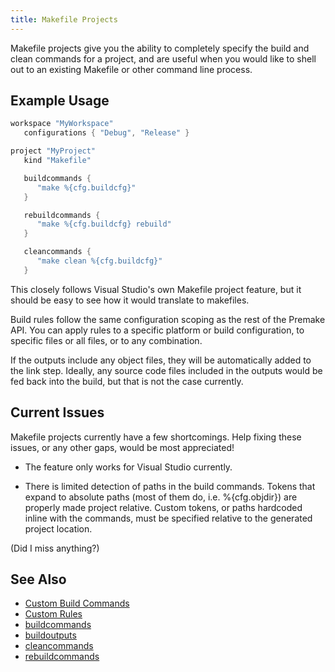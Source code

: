 ```yaml
---
title: Makefile Projects
---
```


Makefile projects give you the ability to completely specify the build and clean commands for a project, and are useful when you would like to shell out to an existing Makefile or other command line process.

## Example Usage

```lua
workspace "MyWorkspace"
   configurations { "Debug", "Release" }

project "MyProject"
   kind "Makefile"

   buildcommands {
      "make %{cfg.buildcfg}"
   }

   rebuildcommands {
      "make %{cfg.buildcfg} rebuild"
   }

   cleancommands {
      "make clean %{cfg.buildcfg}"
   }

```

This closely follows Visual Studio's own Makefile project feature, but it should be easy to see how it would translate to makefiles.

Build rules follow the same configuration scoping as the rest of the Premake API. You can apply rules to a specific platform or build configuration, to specific files or all files, or to any combination.

If the outputs include any object files, they will be automatically added to the link step. Ideally, any source code files included in the outputs would be fed back into the build, but that is not the case currently.


## Current Issues

Makefile projects currently have a few shortcomings. Help fixing these issues, or any other gaps, would be most appreciated!

* The feature only works for Visual Studio currently.

* There is limited detection of paths in the build commands. Tokens that
  expand to absolute paths (most of them do, i.e. %{cfg.objdir}) are properly
  made project relative. Custom tokens, or paths hardcoded inline with the
  commands, must be specified relative to the generated project location.

(Did I miss anything?)


## See Also ##

* [Custom Build Commands](Custom-Build-Commands.md)
* [Custom Rules](Custom-Rules.md)
* [buildcommands](buildcommands.md)
* [buildoutputs](buildoutputs.md)
* [cleancommands](cleancommands.md)
* [rebuildcommands](rebuildcommands.md)
